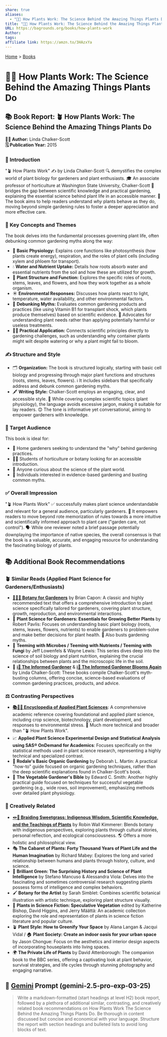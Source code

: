 ```yaml
---
share: true
aliases:
  - "🌿🔬 How Plants Work: The Science Behind the Amazing Things Plants Do"
title: "🌿🔬 How Plants Work: The Science Behind the Amazing Things Plants Do"
URL: https://bagrounds.org/books/how-plants-work
Author: 
tags: 
affiliate link: https://amzn.to/3HAzxYa
---
```

[Home](../index.md) > [Books](./index.md)  
# 🌿🔬 How Plants Work: The Science Behind the Amazing Things Plants Do  
## 📚 Book Report: 🪴 How Plants Work: The Science Behind the Amazing Things Plants Do  
  
**🧑‍🏫 Author:** Linda Chalker-Scott  
**🗓️ Publication Year:** 2015  
  
### 🌿 Introduction  
  
"🪴 How Plants Work" ✍️ by Linda Chalker-Scott 🔍 demystifies the complex world of plant biology for gardeners and plant enthusiasts. 🎓 An associate professor of horticulture at Washington State University, Chalker-Scott 🌉 bridges the gap between scientific knowledge and practical gardening, explaining the essential science behind plant life in an accessible manner. 🎯 The book aims to help readers understand *why* plants behave as they do, moving beyond simple gardening rules to foster a deeper appreciation and more effective care.  
  
### 🔑 Key Concepts and Themes  
  
The book delves into the fundamental processes governing plant life, often debunking common gardening myths along the way:  
  
* 🧪 **Basic Physiology:** Explains core functions like photosynthesis (how plants create energy), respiration, and the roles of plant cells (including xylem and phloem for transport).  
* 💧 **Water and Nutrient Uptake:** Details how roots absorb water and essential nutrients from the soil and how these are utilized for growth.  
* 🌱 **Plant Structure and Function:** Explores the specific roles of roots, stems, leaves, and flowers, and how they work together as a whole organism.  
* ☀️ **Environmental Responses:** Discusses how plants react to light, temperature, water availability, and other environmental factors.  
* 🚫 **Debunking Myths:** Evaluates common gardening products and practices (like using Vitamin B1 for transplant shock, which plants produce themselves) based on scientific evidence. 📣 Advocates for understanding plant needs rather than applying potentially harmful or useless treatments.  
* 🧑‍🌾 **Practical Application:** Connects scientific principles directly to gardening challenges, such as understanding why container plants might wilt despite watering or why a plant might fail to bloom.  
  
### ✍️ Structure and Style  
  
* 🗂️ **Organization:** The book is structured logically, starting with basic cell biology and progressing through major plant functions and structures (roots, stems, leaves, flowers). ℹ️ It includes sidebars that specifically address and debunk common gardening myths.  
* 🖋️ **Writing Style:** Chalker-Scott employs an engaging, clear, and accessible style. 🔬 While covering complex scientific topics (plant physiology), the language avoids excessive jargon, making it suitable for lay readers. 😊 The tone is informative yet conversational, aiming to empower gardeners with knowledge.  
  
### 🎯 Target Audience  
  
This book is ideal for:  
  
* 🏡 Home gardeners seeking to understand the "why" behind gardening practices.  
* 🧑‍🎓 Students of horticulture or botany looking for an accessible introduction.  
* 🤔 Anyone curious about the science of the plant world.  
* 🌱 Individuals interested in evidence-based gardening and busting common myths.  
  
### ✅ Overall Impression  
  
"🪴 How Plants Work" ✅ successfully makes plant science understandable and relevant for a general audience, particularly gardeners. 💪 It empowers readers to move beyond rote memorization of rules towards a more intuitive and scientifically informed approach to plant care ("garden care, not control"). 🗣️ While one reviewer noted a brief passage potentially downplaying the importance of native species, the overall consensus is that the book is a valuable, accurate, and engaging resource for understanding the fascinating biology of plants.  
  
## 📚 Additional Book Recommendations  
  
### 🪴 Similar Reads (Applied Plant Science for Gardeners/Enthusiasts)  
  
* **[🌿🧑‍🌾 Botany for Gardeners](./botany-for-gardeners.md)** by Brian Capon: A classic and highly recommended text that offers a comprehensive introduction to plant science specifically tailored for gardeners, covering plant structure, growth, reproduction, and environmental interactions.  
* 🌱 **Plant Science for Gardeners: Essentials for Growing Better Plants** by Robert Pavlis: Focuses on understanding basic plant biology (roots, stems, leaves, flowers, nutrients) to enable gardeners to problem-solve and make better decisions for plant health. 🚫 Also busts gardening myths.  
* 🦠 **Teeming with Microbes / Teeming with Nutrients / Teeming with Fungi** by Jeff Lowenfels & Wayne Lewis: This series dives deep into the science of soil biology and plant nutrition, explaining the crucial relationships between plants and the microscopic life in the soil.  
* 📰 **[ℹ️🌱 The Informed Gardener](./the-informed-gardener.md)** & **[ℹ️🌻 The Informed Gardener Blooms Again](./the-informed-gardener-blooms-again.md)** by Linda Chalker-Scott: These books compile Chalker-Scott's myth-busting columns, offering concise, science-based evaluations of common gardening practices, products, and advice.  
  
### ⚖️ Contrasting Perspectives  
  
* **[📚🌿🔬 Encyclopedia of Applied Plant Sciences](./encyclopedia-of-applied-plant-sciences.md)**: A comprehensive academic reference covering foundational and applied plant science, including crop science, biotechnology, plant development, and responses to environmental stress. 🔬 Much more technical and broader than "🪴 How Plants Work".  
* 📈 **Applied Plant Science Experimental Design and Statistical Analysis using SAS® OnDemand for Academics**: Focuses specifically on the statistical methods used in plant science research, representing a highly technical and specialized contrast.  
* 🌱 **Rodale's Basic Organic Gardening** by Deborah L. Martin: A practical "how-to" guide focused on organic gardening techniques, rather than the deep scientific explanations found in Chalker-Scott's book.  
* 🍅 **The Vegetable Gardener's Bible** by Edward C. Smith: Another highly practical guide focused on techniques for successful vegetable gardening (e.g., wide rows, soil improvement), emphasizing methods over detailed plant physiology.  
  
### 🎨 Creatively Related  
  
* **[🪢🌾 Braiding Sweetgrass: Indigenous Wisdom, Scientific Knowledge, and the Teachings of Plants](./braiding-sweetgrass.md)** by Robin Wall Kimmerer: Blends botany with indigenous perspectives, exploring plants through cultural stories, personal reflection, and ecological consciousness. 🌎 Offers a more holistic and philosophical view.  
* 🎭 **The Cabaret of Plants: Forty Thousand Years of Plant Life and the Human Imagination** by Richard Mabey: Explores the long and varied relationship between humans and plants through history, culture, and science.  
* 🧠 **Brilliant Green: The Surprising History and Science of Plant Intelligence** by Stefano Mancuso & Alessandra Viola: Delves into the fascinating and sometimes controversial research suggesting plants possess forms of intelligence and complex behaviors.  
* 🖌️ **Botany for the Artist** by Sarah Simblet: Combines scientific botanical illustration with artistic technique, exploring plant structure visually.  
* 🤖 **Plants in Science Fiction: Speculative Vegetation** edited by Katherine Bishop, David Higgins, and Jerry Määttä: An academic collection exploring the role and representation of plants in science fiction literature and popular culture.  
* 🪴 **Plant Style: How to Greenify Your Space** by Alana Langan & Jacqui Vidal / 🏠 **Plant Society: Create an indoor oasis for your urban space** by Jason Chongue: Focus on the aesthetics and interior design aspects of incorporating houseplants into living spaces.  
* 🌍 **The Private Life of Plants** by David Attenborough: The companion book to the BBC series, offering a captivating look at plant behavior, survival strategies, and life cycles through stunning photography and engaging narrative.  
  
## 💬 [Gemini](../software/gemini.md) Prompt (gemini-2.5-pro-exp-03-25)  
> Write a markdown-formatted (start headings at level H2) book report, followed by a plethora of additional similar, contrasting, and creatively related book recommendations on How Plants Work The Science Behind the Amazing Things Plants Do. Be thorough in content discussed but concise and economical with your language. Structure the report with section headings and bulleted lists to avoid long blocks of text.